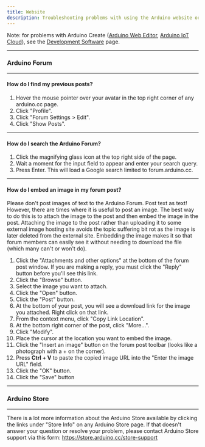 ```yaml
---
title: Website
description: Troubleshooting problems with using the Arduino website or forum
---
```


Note: for problems with Arduino Create ([Arduino Web Editor](https://create.arduino.cc/editor), [Arduino IoT Cloud](https://www.arduino.cc/en/IoT/HomePage)), see the [Development Software](development-software.md#arduino-create) page.

---
### Arduino Forum
---

#### How do I find my previous posts?
1. Hover the mouse pointer over your avatar in the top right corner of any arduino.cc page.
1. Click "Profile".
1. Click "Forum Settings > Edit".
1. Click "Show Posts".


---
#### How do I search the Arduino Forum?
1. Click the magnifying glass icon at the top right side of the page.
1. Wait a moment for the input field to appear and enter your search query.
1. Press Enter. This will load a Google search limited to forum.arduino.cc.


---
#### How do I embed an image in my forum post?
Please don't post images of text to the Arduino Forum. Post text as text! However, there are times where it is useful to post an image. The best way to do this is to attach the image to the post and then embed the image in the post. Attaching the image to the post rather than uploading it to some external image hosting site avoids the topic suffering bit rot as the image is later deleted from the external site. Embedding the image makes it so that forum members can easily see it without needing to download the file (which many can't or won't do).
1. Click the "Attachments and other options" at the bottom of the forum post window. If you are making a reply, you must click the "Reply" button before you'll see this link.
1. Click the "Browse" button.
1. Select the image you want to attach.
1. Click the "Open" button.
1. Click the "Post" button.
1. At the bottom of your post, you will see a download link for the image you attached. Right click on that link.
1. From the context menu, click "Copy Link Location".
1. At the bottom right corner of the post, click "More...".
1. Click "Modify".
1. Place the cursor at the location you want to embed the image.
1. Click the "Insert an image" button on the forum post toolbar (looks like a photograph with a + on the corner).
1. Press **Ctrl + V** to paste the copied image URL into the "Enter the image URL" field.
1. Click the "OK" button.
1. Click the "Save" button


---
### Arduino Store
---

There is a lot more information about the Arduino Store available by clicking the links under "Store Info" on any Arduino Store page. If that doesn't answer your question or resolve your problem, please contact Arduino Store support via this form:
<https://store.arduino.cc/store-support>
